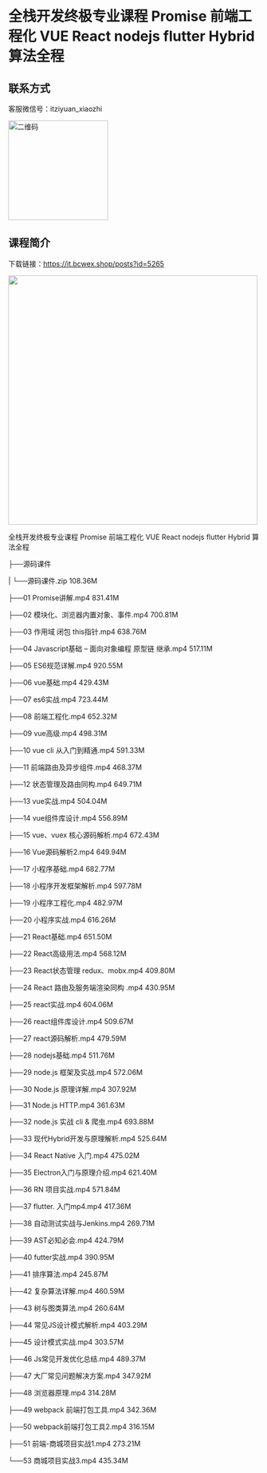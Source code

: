 # 全栈开发终极专业课程 Promise 前端工程化 VUE React nodejs flutter Hybrid 算法全程

## 联系方式

客服微信号：itziyuan_xiaozhi

<img src="https://ziyuanyun.oss-cn-guangzhou.aliyuncs.com/common/20240614073449/666b82192834a.jpg" width="200" height="200" alt="二维码">

## 课程简介

下载链接：https://it.bcwex.shop/posts?id=5265

<img src="https://ziyuanyun.oss-cn-guangzhou.aliyuncs.com/yun/20241201160527/674c18c71e50b.jpg" width="500" alt="">

  全栈开发终极专业课程 Promise 前端工程化 VUE React nodejs flutter Hybrid 算法全程



 ├──源码课件

 | └──源码课件.zip 108.36M

 ├──01 Promise讲解.mp4 831.41M

 ├──02 模块化、浏览器内置对象、事件.mp4 700.81M

 ├──03 作用域 闭包 this指针.mp4 638.76M

 ├──04 Javascript基础 &#8211; 面向对象编程 原型链 继承.mp4 517.11M

 ├──05 ES6规范详解.mp4 920.55M

 ├──06 vue基础.mp4 429.43M

 ├──07 es6实战.mp4 723.44M

 ├──08 前端工程化.mp4 652.32M

 ├──09 vue高级.mp4 498.31M

 ├──10 vue cli 从入门到精通.mp4 591.33M

 ├──11 前端路由及异步组件.mp4 468.37M

 ├──12 状态管理及路由同构.mp4 649.71M

 ├──13 vue实战.mp4 504.04M

 ├──14 vue组件库设计.mp4 556.89M

 ├──15 vue、vuex 核心源码解析.mp4 672.43M

 ├──16 Vue源码解析2.mp4 649.94M

 ├──17 小程序基础.mp4 682.77M

 ├──18 小程序开发框架解析.mp4 597.78M

 ├──19 小程序工程化.mp4 482.97M

 ├──20 小程序实战.mp4 616.26M

 ├──21 React基础.mp4 651.50M

 ├──22 React高级用法.mp4 568.12M

 ├──23 React状态管理 redux、mobx.mp4 409.80M

 ├──24 React 路由及服务端渲染同构 .mp4 430.95M

 ├──25 react实战.mp4 604.06M

 ├──26 react组件库设计.mp4 509.67M

 ├──27 react源码解析.mp4 479.59M

 ├──28 nodejs基础.mp4 511.76M

 ├──29 node.js 框架及实战.mp4 572.06M

 ├──30 Node.js 原理详解.mp4 307.92M

 ├──31 Node.js HTTP.mp4 361.63M

 ├──32 node.js 实战 cli &amp; 爬虫.mp4 693.88M

 ├──33 现代Hybrid开发与原理解析.mp4 525.64M

 ├──34 React Native 入门.mp4 475.02M

 ├──35 Electron入门与原理介绍.mp4 621.40M

 ├──36 RN 项目实战.mp4 571.84M

 ├──37 flutter. 入门mp4.mp4 417.36M

 ├──38 自动测试实战与Jenkins.mp4 269.71M

 ├──39 AST必知必会.mp4 424.79M

 ├──40 futter实战.mp4 390.95M

 ├──41 排序算法.mp4 245.87M

 ├──42 复杂算法详解.mp4 460.59M

 ├──43 树与图类算法.mp4 260.64M

 ├──44 常见JS设计模式解析.mp4 403.29M

 ├──45 设计模式实战.mp4 303.57M

 ├──46 Js常见开发优化总结.mp4 489.37M

 ├──47 大厂常见问题解决方案.mp4 347.92M

 ├──48 浏览器原理.mp4 314.28M

 ├──49 webpack 前端打包工具.mp4 342.36M

 ├──50 webpack前端打包工具2.mp4 316.15M

 ├──51 前端-商城项目实战1.mp4 273.21M

 └──53 商城项目实战3.mp4 435.34M

  